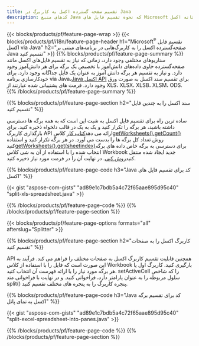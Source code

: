 ```yaml
---
title: تقسیم صفحه گسترده اکسل به کاربرگ در Java
description: کدهای منبع Java که نحوه تقسیم فایل های Microsoft اکسل را به چندین سند با استفاده از کتابخانه اکسل Java توضیح می دهد.
---
```

{{< blocks/products/pf/feature-page-wrap >}}
{{< blocks/products/pf/i18n/feature-page-header h1="Microsoft<sup>&reg;</sup> تقسیم فایل اکسل via Java" h2="صفحه‌گسترده اکسل را به کاربرگ‌هایی در برنامه‌های مبتنی بر Java تقسیم کنید" >}}
{{% blocks/products/pf/feature-page-summary %}}
 سناریوهای مختلفی وجود دارد، زمانی که نیاز به تقسیم فایل‌های اکسل مانند صفحه‌گسترده حاوی داده‌های دانش‌آموز با تخصیص یک برگه برای هر دانش‌آموز وجود دارد. و نیاز به تقسیم هر برگه دانش آموز به عنوان یک فایل جداگانه وجود دارد. برای خودکارسازی برنامه via Java،[Java اکسل API](/cells/fa/java/) برای تقسیم سند اکسل به صورت ورق وجود دارد. فرمت های پشتیبانی شده عبارتند از XLS، XLSX، XLSB، XLSM، ODS.
{{% /blocks/products/pf/feature-page-summary %}}

{{% blocks/products/pf/feature-page-section h2="سند اکسل را به چندین فایل تقسیم کنید" %}}

 ساده ترین راه برای تقسیم فایل اکسل به شیت این است که به همه برگه ها دسترسی داشته باشید، هر برگه را تکرار کنید و یک به یک در قالب دلخواه ذخیره کنید. برای بارگذاری کاربرگ API ارائه می دهد[کتاب کار](https://reference.aspose.com/cells/java/com.aspose.cells/Workbook) کلاس[getWorksheets().getCount()](https://reference.aspose.com/cells/java/com.aspose.cells/worksheetcollection#Count) روش تعداد کل برگه ها را بدست می آورد. در هر برگه تکرار کنید و استفاده کنید[getWorksheets().get(sheetindex)](https://reference.aspose.com/cells/java/com.aspose.cells/worksheetcollection#get)برای دسترسی به برگه خاص داده های برگه انتخاب شده را با استفاده از آن به شی کلاس Workbook جدید ایجاد شده منتقل کنید[روش کپی](https://reference.aspose.com/cells/java/com.aspose.cells/workbook#copy(com.aspose.cells.Workbook)). در نهایت آن را در فرمت مورد نیاز ذخیره کنید.

{{% blocks/products/pf/feature-page-code h3="Java کد برای تقسیم فایل های اکسل" %}}

{{< gist "aspose-com-gists" "ad89e1c7bdb5a4c72f65aae895d95c40" "split-xls-spreadsheet.java" >}}

{{% /blocks/products/pf/feature-page-code %}}
{{% /blocks/products/pf/feature-page-section %}}

{{< blocks/products/pf/feature-page-options formats="all" afterslug="Splitter" >}}

{{% blocks/products/pf/feature-page-section h2="کاربرگ اکسل را به صفحات تقسیم کنید" %}}

API همچنین قابلیت تقسیم کاربرگ اکسل به صفحات مختلف را فراهم می کند. فرآیند به این صورت است که فایل را با استفاده از کلاس Workbook بارگیری کنید. کاربرگ اول یا هر برگه مورد نیاز را با ارائه فهرست آن انتخاب کنید. setActiveCell را که شاخص سلول مربوطه را به عنوان پارامتر دارد، فراخوانی کنید. و در نهایت با فراخوانی متد split() پنجره کاربرگ را به پنجره های مختلف تقسیم کنید.

{{% blocks/products/pf/feature-page-code h3="Java کد برای تقسیم برگه اکسل به نمای پانل" %}}

{{< gist "aspose-com-gists" "ad89e1c7bdb5a4c72f65aae895d95c40" "split-excel-spreadsheet-into-panes.java" >}}

{{% /blocks/products/pf/feature-page-code %}}
{{% /blocks/products/pf/feature-page-section %}}
